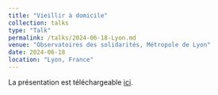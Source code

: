 ```yaml
---
title: "Vieillir à domicile"
collection: talks
type: "Talk"
permalink: /talks/2024-06-18-Lyon.md
venue: "Observatoires des solidarités, Métropole de Lyon"
date: 2024-06-18
location: "Lyon, France"
---
```


La présentation est téléchargeable  [ici](../files/pres_metropole_Lyon_juin2024.pdf). 
